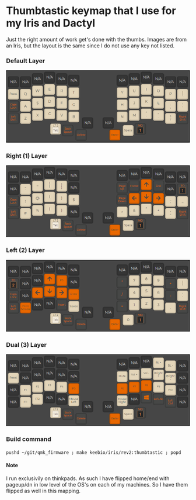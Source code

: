 # Thumbtastic keymap that I use for my Iris and Dactyl
Just the right amount of work get's done with the thumbs.
Images are from an Iris, but the layout is the same since I do not use any key not listed.
### Default Layer
![Default Layer](./images/Thumbtastic_Default.png)
### Right (1) Layer
![Right Layer](./images/Thumbtastic_Right_1.png)
### Left (2) Layer
![Left Layer](./images/Thumbtastic_Left_2.png)
### Dual (3) Layer
![Dual Layer](./images/Thumbtastic_Dual_3.png)
### Build command
`pushd ~/git/qmk_firmware ; make keebio/iris/rev2:thumbtastic ; popd`

#### Note
I run exclusivily on thinkpads. As such I have flipped home/end with pageup/dn in low level of the OS's on each of my machines. So I have them flipped as well in this mapping.
